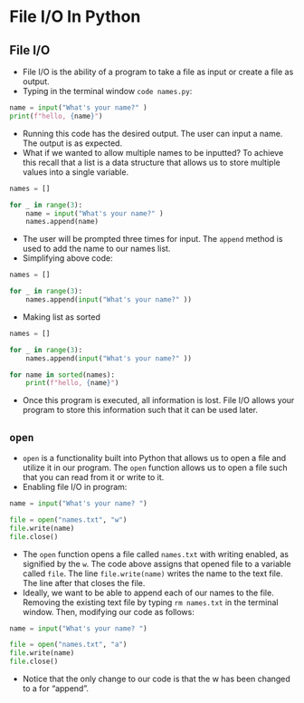 # File I/O In Python

## File I/O

- File I/O is the ability of a program to take a file as input or create a file as output.
- Typing in the terminal window `code names.py`:

```Python
name = input("What's your name?" )
print(f"hello, {name}")
```

- Running this code has the desired output. The user can input a name. The output is as expected.
- What if we wanted to allow multiple names to be inputted? To achieve this recall that a list is a data structure that allows us to store multiple values into a single variable.

```Python
names = []

for _ in range(3):
    name = input("What's your name?" )
    names.append(name)

```

- The user will be prompted three times for input. The `append` method is used to add the name to our names list.
- Simplifying above code:

```Python
names = []

for _ in range(3):
    names.append(input("What's your name?" ))
```

- Making list as sorted

```Python
names = []

for _ in range(3):
    names.append(input("What's your name?" ))

for name in sorted(names):
    print(f"hello, {name}")
```

- Once this program is executed, all information is lost. File I/O allows your program to store this information such that it can be used later.

## `open`

- `open` is a functionality built into Python that allows us to open a file and utilize it in our program. The `open` function allows us to open a file such that you can read from it or write to it.
- Enabling file I/O in program:

```Python
name = input("What's your name? ")

file = open("names.txt", "w")
file.write(name)
file.close()

```

- The `open` function opens a file called `names.txt` with writing enabled, as signified by the `w`. The code above assigns that opened file to a variable called `file`. The line `file.write(name)` writes the name to the text file. The line after that closes the file.
- Ideally, we want to be able to append each of our names to the file. Removing the existing text file by typing `rm names.txt` in the terminal window. Then, modifying our code as follows:

```Python
name = input("What's your name? ")

file = open("names.txt", "a")
file.write(name)
file.close()
```

- Notice that the only change to our code is that the w has been changed to a for “append”.
